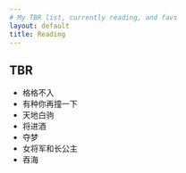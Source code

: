 ```yaml
---
# My TBR list, currently reading, and favs
layout: default
title: Reading
---
```

<h2>TBR</h2>
<ul>
<li>格格不入
<li>有种你再撞一下
<li>天地白驹
<li>将进酒
<li>夺梦
<li>女将军和长公主
<li>吞海
</li>
</ul>
